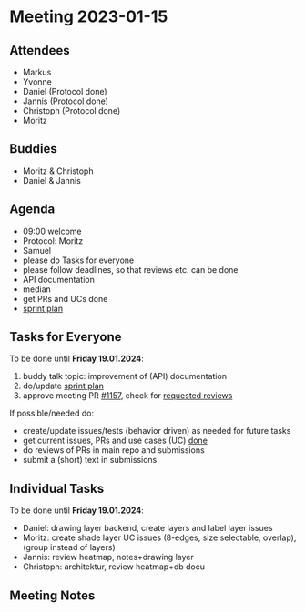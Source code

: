 # Meeting 2023-01-15

## Attendees

- Markus
- Yvonne
- Daniel (Protocol done)
- Jannis (Protocol done)
- Christoph (Protocol done)
- Moritz

## Buddies

- Moritz & Christoph
- Daniel & Jannis

## Agenda

- 09:00 welcome
- Protocol: Moritz
- Samuel
- please do Tasks for everyone
- please follow deadlines, so that reviews etc. can be done
- API documentation
- median
- get PRs and UCs done
- [sprint plan](https://project.permaplant.net)

## Tasks for Everyone

To be done until **Friday 19.01.2024**:

1. buddy talk topic: improvement of (API) documentation
2. do/update [sprint plan](https://project.permaplant.net)
3. approve meeting PR [#1157](https://pull.permaplant.net/1157/files),
   check for [requested reviews](https://pulls.permaplant.net/?q=is%3Aopen+user-review-requested%3A%40me)

If possible/needed do:

- create/update issues/tests (behavior driven) as needed for future tasks
- get current issues, PRs and use cases (UC) [done](../usecases/README.md)
- do reviews of PRs in main repo and submissions
- submit a (short) text in submissions

## Individual Tasks

To be done until **Friday 19.01.2024**:

- Daniel: drawing layer backend, create layers and label layer issues
- Moritz: create shade layer UC issues (8-edges, size selectable, overlap), (group instead of layers)
- Jannis: review heatmap, notes+drawing layer
- Christoph: architektur, review heatmap+db docu

## Meeting Notes
